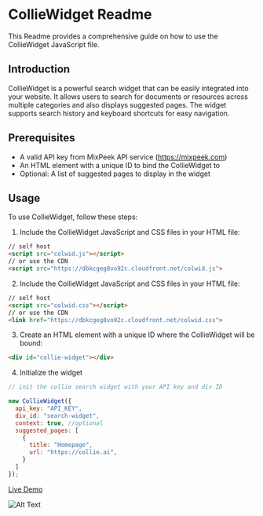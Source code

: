 # CollieWidget Readme

This Readme provides a comprehensive guide on how to use the CollieWidget JavaScript file.

## Introduction

CollieWidget is a powerful search widget that can be easily integrated into your website. It allows users to search for documents or resources across multiple categories and also displays suggested pages. The widget supports search history and keyboard shortcuts for easy navigation.

## Prerequisites

- A valid API key from MixPeek API service (https://mixpeek.com)
- An HTML element with a unique ID to bind the CollieWidget to
- Optional: A list of suggested pages to display in the widget

## Usage

To use CollieWidget, follow these steps:

1. Include the CollieWidget JavaScript and CSS files in your HTML file:

```html
// self host
<script src="colwid.js"></script>
// or use the CDN 
<script src="https://dbkcgeg8vo92c.cloudfront.net/colwid.js">
```

2. Include the CollieWidget JavaScript and CSS files in your HTML file:

```html
// self host
<script src="colwid.css"></script>
// or use the CDN 
<link href="https://dbkcgeg8vo92c.cloudfront.net/colwid.css">
```

3. Create an HTML element with a unique ID where the CollieWidget will be bound:

```html
<div id="collie-widget"></div>
```

4. Initialize the widget

```javascript
// init the collie search widget with your API key and div ID

new CollieWidget({
  api_key: "API_KEY",
  div_id: "search-widget",
  context: true, //optional
  suggested_pages: [
    {
      title: "Homepage",
      url: "https://collie.ai",
    }
  ]
});
```

[Live Demo](http://collie.ai/tesla)

![Alt Text](assets/demo.gif)



